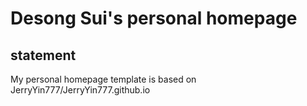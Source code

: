 # Desong Sui's personal homepage

## statement

My personal homepage template is based on JerryYin777/JerryYin777.github.io
